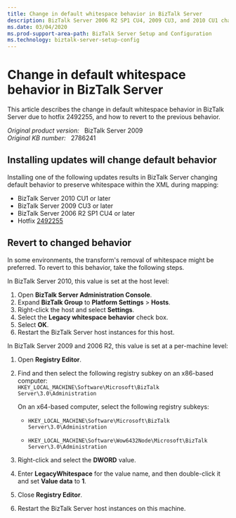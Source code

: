 ```yaml
---
title: Change in default whitespace behavior in BizTalk Server
description: BizTalk Server 2006 R2 SP1 CU4, 2009 CU3, and 2010 CU1 changed default whitespace behavior. This article describes how to revert to the previous behavior if needed.
ms.date: 03/04/2020
ms.prod-support-area-path: BizTalk Server Setup and Configuration
ms.technology: biztalk-server-setup-config
---
```

# Change in default whitespace behavior in BizTalk Server

This article describes the change in default whitespace behavior in BizTalk Server due to hotfix 2492255, and how to revert to the previous behavior.

_Original product version:_ &nbsp; BizTalk Server 2009  
_Original KB number:_ &nbsp; 2786241

## Installing updates will change default behavior

Installing one of the following updates results in BizTalk Server changing default behavior to preserve whitespace within the XML during mapping:

- BizTalk Server 2010 CU1 or later
- BizTalk Server 2009 CU3 or later
- BizTalk Server 2006 R2 SP1 CU4 or later
- Hotfix [2492255](https://support.microsoft.com/help/2492255)

## Revert to changed behavior

In some environments, the transform's removal of whitespace might be preferred. To revert to this behavior, take the following steps.

In BizTalk Server 2010, this value is set at the host level:

1. Open **BizTalk Server Administration Console**.
2. Expand **BizTalk Group** to **Platform Settings** > **Hosts**.
3. Right-click the host and select **Settings**.
4. Select the **Legacy whitespace behavior** check box.
5. Select **OK**.
6. Restart the BizTalk Server host instances for this host.

In BizTalk Server 2009 and 2006 R2, this value is set at a per-machine level:

1. Open **Registry Editor**.
2. Find and then select the following registry subkey on an x86-based computer:  
    `HKEY_LOCAL_MACHINE\Software\Microsoft\BizTalk Server\3.0\Administration`

    On an x64-based computer, select the following registry subkeys:

    - `HKEY_LOCAL_MACHINE\Software\Microsoft\BizTalk Server\3.0\Administration`

    - `HKEY_LOCAL_MACHINE\Software\Wow6432Node\Microsoft\BizTalk Server\3.0\Administration`

3. Right-click and select the **DWORD** value.
4. Enter **LegacyWhitespace** for the value name, and then double-click it and set **Value data** to **1**.
5. Close **Registry Editor**.
6. Restart the BizTalk Server host instances on this machine.
